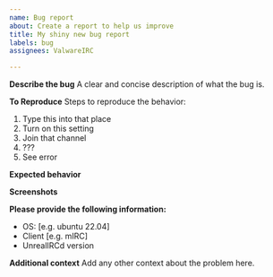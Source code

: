```yaml
---
name: Bug report
about: Create a report to help us improve
title: My shiny new bug report
labels: bug
assignees: ValwareIRC

---
```


**Describe the bug**
A clear and concise description of what the bug is.




**To Reproduce**
Steps to reproduce the behavior:
1. Type this into that place
2. Turn on this setting
3. Join that channel
4. ???
5. See error



**Expected behavior**





**Screenshots**





**Please provide the following information:**
 - OS: [e.g. ubuntu 22.04]
 - Client [e.g. mIRC]
 - UnrealIRCd version





**Additional context**
Add any other context about the problem here.
